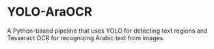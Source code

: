 # YOLO-AraOCR
A Python-based pipeline that uses YOLO for detecting text regions and Tesseract OCR for recognizing Arabic text from images.
